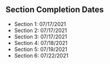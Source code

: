 ## Section Completion Dates


- Section 1: 07/17/2021
- Section 2: 07/17/2021
- Section 3: 07/17/2021
- Section 4: 07/18/2021
- Section 5: 07/19/2021
- Section 6: 07/22/2021

